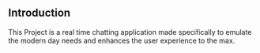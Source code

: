 ## Introduction

This Project is a real time chatting application made specifically to emulate the modern day needs and enhances the user experience to the max.
